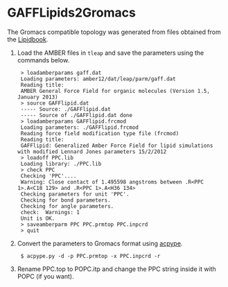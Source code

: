 GAFFLipids2Gromacs
==================

The Gromacs compatible topology was generated from files obtained from the [Lipidbook](http://lipidbook.bioch.ox.ac.uk/package/show/id/150.html).

1. Load the AMBER files in `tleap` and save the parameters using the commands below.

        > loadamberparams gaff.dat
        Loading parameters: amber12/dat/leap/parm/gaff.dat
        Reading title:
        AMBER General Force Field for organic molecules (Version 1.5, January 2013)
        > source GAFFlipid.dat
        ----- Source: ./GAFFlipid.dat
        ----- Source of ./GAFFlipid.dat done
        > loadamberparams GAFFlipid.frcmod
        Loading parameters: ./GAFFlipid.frcmod
        Reading force field modification type file (frcmod)
        Reading title:
        GAFFlipid: Generalized Amber Force Field for lipid simulations with modified Lennard Jones parameters 15/2/2012
        > loadoff PPC.lib
        Loading library: ./PPC.lib
        > check PPC
        Checking 'PPC'....
        Warning: Close contact of 1.495598 angstroms between .R<PPC 1>.A<C18 129> and .R<PPC 1>.A<H36 134>
        Checking parameters for unit 'PPC'.
        Checking for bond parameters.
        Checking for angle parameters.
        check:  Warnings: 1
        Unit is OK.
        > saveamberparm PPC PPC.prmtop PPC.inpcrd
        > quit

2. Convert the parameters to Gromacs format using [acpype](https://code.google.com/p/acpype). 

        $ acpype.py -d -p PPC.prmtop -x PPC.inpcrd -r

3. Rename PPC.top to POPC.itp and change the PPC string inside it with POPC (if you want).
